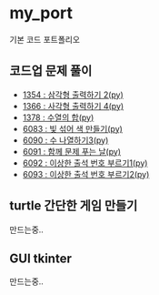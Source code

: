 # my_port
기본 코드 포트폴리오

## 코드업 문제 풀이
- [1354 : 삼각형 출력하기 2(py)](1354.py)
- [1366 : 사각형 출력하기 4(py)](1366.py)
- [1378 : 수열의 합(py)](1378.py)
- [6083 : 빛 섞어 색 만들기(py)](6083.py)
- [6090 : 수 나열하기3(py)](6090.py)
- [6091 : 함께 문제 푸는 날(py)](6091.py)
- [6092 : 이상한 출석 번호 부르기1(py)](6092.py)
- [6093 : 이상한 출석 번호 부르기2(py)](6093.py)
## turtle 간단한 게임 만들기
만드는중..

## GUI tkinter
만드는중..
